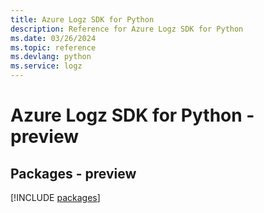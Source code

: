 ```yaml
---
title: Azure Logz SDK for Python
description: Reference for Azure Logz SDK for Python
ms.date: 03/26/2024
ms.topic: reference
ms.devlang: python
ms.service: logz
---
```

# Azure Logz SDK for Python - preview
## Packages - preview
[!INCLUDE [packages](logz-index.md)]